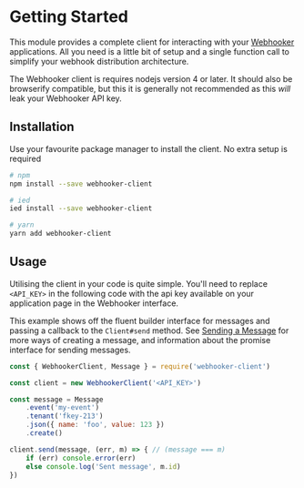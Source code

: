 # Getting Started

This module provides a complete client for interacting with your [Webhooker](https://webhooker.io) applications. All you need is a little bit of setup and a single function call to simplify your webhook distribution architecture.

The Webhooker client is requires nodejs version 4 or later. It should also be browserify compatible, but this it is generally not recommended as this *will* leak your Webhooker API key.

## Installation

Use your favourite package manager to install the client. No extra setup is required

```bash
# npm
npm install --save webhooker-client

# ied
ied install --save webhooker-client

# yarn
yarn add webhooker-client
```

## Usage

Utilising the client in your code is quite simple. You'll need to replace `<API_KEY>` in the following code with the api key available on your application page in the Webhooker interface.

This example shows off the fluent builder interface for messages and passing a callback to the `Client#send` method. See [Sending a Message](Message.md) for more ways of creating a message, and information about the promise interface for sending messages.

```js
const { WebhookerClient, Message } = require('webhooker-client')

const client = new WebhookerClient('<API_KEY>')

const message = Message
	.event('my-event')
	.tenant('fkey-213')
	.json({ name: 'foo', value: 123 })
	.create()

client.send(message, (err, m) => { // (message === m)
	if (err) console.error(err)
	else console.log('Sent message', m.id)
})
```